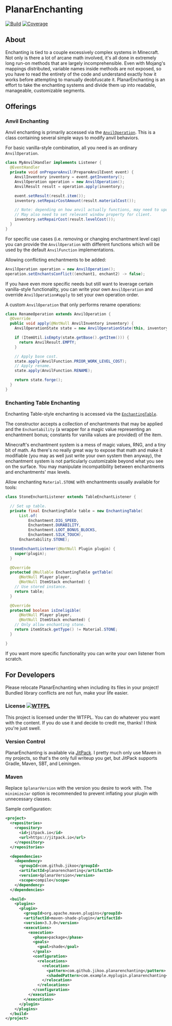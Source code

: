 # PlanarEnchanting

[![Build](https://github.com/Jikoo/PlanarEnchanting/actions/workflows/ci.yml/badge.svg)](https://github.com/Jikoo/PlanarEnchanting/actions/workflows/ci.yml)
[![Coverage](https://sonarcloud.io/api/project_badges/measure?project=Jikoo_PlanarEnchanting&metric=coverage)](https://sonarcloud.io/dashboard?id=Jikoo_PlanarEnchanting)  

## About

Enchanting is tied to a couple excessively complex systems in Minecraft.
Not only is there a lot of arcane math involved, it's all done in extremely long run-on methods that
are largely incomprehensible. Even with Mojang's mappings distributed, variable names inside methods
are not exposed, so you have to read the entirety of the code and understand exactly how it works
before attempting to manually deobfuscate it. PlanarEnchanting is an effort to take the enchanting
systems and divide them up into readable, manageable, customizable segments.

## Offerings

### Anvil Enchanting

Anvil enchanting is primarily accessed via the
[`AnvilOperation`](src/main/java/com/github/jikoo/planarenchanting/anvil/AnvilOperation.java).
This is a class containing several simple ways to modify anvil behaviors.

For basic vanilla-style combination, all you need is an ordinary `AnvilOperation`.

```java
class MyAnvilHandler implements Listener {
  @EventHandler
  private void onPrepareAnvil(PrepareAnvilEvent event) {
    AnvilInventory inventory = event.getInventory();
    AnvilOperation operation = new AnvilOperation();
    AnvilResult result = operation.apply(inventory);

    event.setResult(result.item());
    inventory.setRepairCostAmount(result.materialCost());

    // Note: depending on how anvil actually functions, may need to update cost on a 0-tick delay.
    // May also need to set relevant window property for client.
    inventory.setRepairCost(result.levelCost());
  }
}
```

For specific use cases (i.e. removing or changing enchantment level cap) you can provide the
`AnvilOperation` with different functions which will be used by the default `AnvilFunction`
implementations.

Allowing conflicting enchantments to be added:
```java
AnvilOperation operation = new AnvilOperation();
operation.setEnchantsConflict((enchant1, enchant2) -> false);
```

If you have even more specific needs but still want to leverage certain vanilla-style functionality,
you can write your own `AnvilOperation` and override `AnvilOperation#apply` to set your own
operation order.

A custom `AnvilOperation` that only performs rename operations:

```java
class RenameOperation extends AnvilOperation {
  @Override
  public void apply(@NotNull AnvilInventory inventory) {
    AnvilOperationState state = new AnvilOperationState(this, inventory);

    if (ItemUtil.isEmpty(state.getBase().getItem())) {
      return AnvilResult.EMPTY;
    }

    // Apply base cost.
    state.apply(AnvilFunction.PRIOR_WORK_LEVEL_COST);
    // Apply rename.
    state.apply(AnvilFunction.RENAME);

    return state.forge();
  }
}
```

### Enchanting Table Enchanting

Enchanting Table-style enchanting is accessed via the [`EnchantingTable`](src/main/java/com/github/jikoo/planarenchanting/table/EnchantingTable.java).

The constructor accepts a collection of enchantments that may be applied and the `Enchantability` (a
wrapper for a magic value representing an enchantment bonus; constants for vanilla values are
provided) of the item.

Minecraft's enchantment system is a mess of magic values, RNG, and a tiny bit of math. As there's no
really great way to expose that math and make it modifiable (you may as well just write your own
system then anyway), the enchantment system is not particularly customizable beyond what you see on
the surface. You may manipulate incompatibility between enchantments and enchantments' max levels.

Allow enchanting `Material.STONE` with enchantments usually available for tools:

```java
class StoneEnchantListener extends TableEnchantListener {

  // Set up table.
  private final EnchantingTable table = new EnchantingTable(
      List.of(
          Enchantment.DIG_SPEED,
          Enchantment.DURABILITY,
          Enchantment.LOOT_BONUS_BLOCKS,
          Enchantment.SILK_TOUCH),
      Enchantability.STONE);

  StoneEnchantListener(@NotNull Plugin plugin) {
    super(plugin);
  }

  @Override
  protected @Nullable EnchantingTable getTable(
      @NotNull Player player,
      @NotNull ItemStack enchanted) {
    // Use stored instance.
    return table;
  }

  @Override
  protected boolean isIneligible(
      @NotNull Player player,
      @NotNull ItemStack enchanted) {
    // Only allow enchanting stone.
    return itemStack.getType() != Material.STONE;
  }

}
```

If you want more specific functionality you can write your own listener from scratch.

## For Developers

Please relocate PlanarEnchanting when including its files in your project! Bundled library conflicts
are not fun, make your life easier.

### License [![WTFPL](http://www.wtfpl.net/wp-content/uploads/2012/12/wtfpl-badge-2.png)](http://www.wtfpl.net/)

This project is licensed under the WTFPL. You can do whatever you want with the content.
If you do use it and decide to credit me, thanks! I think you're just swell.

### Version Control

PlanarEnchanting is available via [JitPack](https://jitpack.io). I pretty much only use Maven in my
projects, so that's the only full writeup you get, but JitPack supports Gradle, Maven, SBT, and
Leiningen.

### Maven

Replace `$planarVersion` with the version you desire to work with. The `minimizeJar` option is
recommended to prevent inflating your plugin with unnecessary classes.

Sample configuration:

```xml
<project>
  <repositories>
    <repository>
      <id>jitpack.io</id>
      <url>https://jitpack.io</url>
    </repository>
  </repositories>

  <dependencies>
    <dependency>
      <groupId>com.github.jikoo</groupId>
      <artifactId>planarenchanting</artifactId>
      <version>$planarVersion</version>
      <scope>compile</scope>
    </dependency>
  </dependencies>

  <build>
    <plugins>
      <plugin>
        <groupId>org.apache.maven.plugins</groupId>
        <artifactId>maven-shade-plugin</artifactId>
        <version>3.3.0</version>
        <executions>
          <execution>
            <phase>package</phase>
            <goals>
              <goal>shade</goal>
            </goals>
            <configuration>
              <relocations>
                <relocation>
                  <pattern>com.github.jikoo.planarenchanting</pattern>
                  <shadedPattern>com.example.myplugin.planarenchanting</shadedPattern>
                </relocation>
              </relocations>
            </configuration>
          </execution>
        </executions>
      </plugin>
    </plugins>
  </build>
</project>
```
